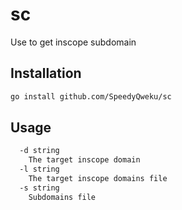 # sc

Use to get inscope subdomain

## Installation

```bash
go install github.com/SpeedyQweku/sc
```

## Usage

```bash
  -d string
    The target inscope domain
  -l string
    The target inscope domains file
  -s string
    Subdomains file
```
